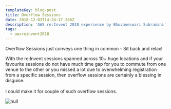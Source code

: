```yaml
---
templateKey: blog-post
title: Overflow Sessions
date: 2018-12-03T14:24:17.266Z
description: 'AWS re:Invent 2018 experience by Bhuvaneswari Subramani'
tags:
  - awsreinvent2018
---
```

Overflow Sessions just conveys one thing in common - Sit back and relax!

With the re:Invent sessions spanned across 10+ huge locations and if your favourite sessions do not have much time gap for you to commute from one venue to the other or you missed a lot due to overwhelming registration from a specific session, then overflow sessions are certainly a blessing in disguise.\
\
I could make it for couple of such overflow sessions.

![null](/img/overflow.png)
